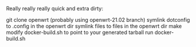 Really really really quick and extra dirty:

git clone openwrt (probably using openwrt-21.02 branch)
symlink dotconfig to .config in the openwrt dir
symlink files to files in the openwrt dir
make
modify docker-build.sh to point to your generated tarball
run docker-build.sh
